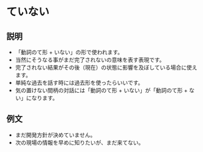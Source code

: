 # ていない

## 説明

- 「動詞のて形 + いない」の形で使われます。
- 当然にそうなる事がまだ完了されないの意味を表す表現です。
- 完了されない結果がその後（現在）の状態に影響を及ぼしている場合に使えます。
- 単純な過去を話す時には過去形を使ったらいいです。
- 気の置けない間柄の対話には「動詞のて形 + いない」が「動詞のて形 + ない」になります。

## 例文

- まだ開発方針が決めていません。
- 次の現場の情報を早めに知りたいが、まだ来てない。